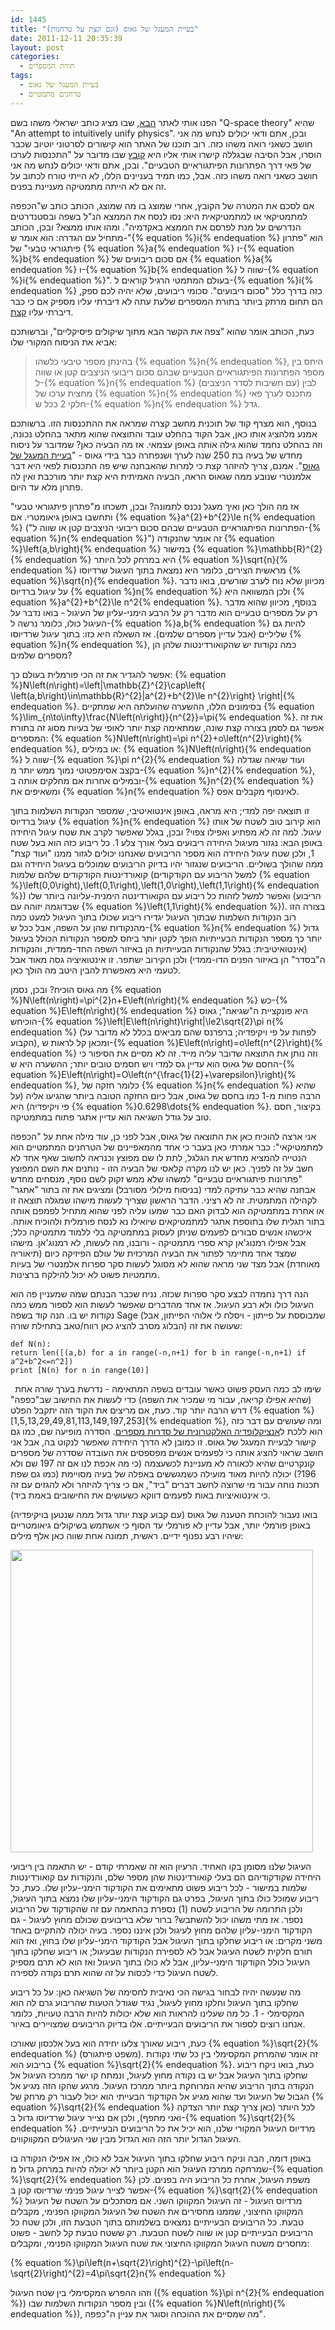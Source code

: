 ```yaml
---
id: 1445
title: "בעיית המעגל של גאוס (וגם קצת על טרחנות)"
date: 2011-12-11 20:35:39
layout: post
categories: 
  - תורת המספרים
tags: 
  - בעיית המעגל של גאוס
  - טרחנים מתמטיים
---
```

הפנו אותי לאתר <a href="http://www.q-spacetheory.org/59888/%D7%9E%D7%93%D7%A2%D7%9D%D7%A8%D7%95%D7%97">הבא</a>, שבו מציג כותב ישראלי משהו בשם "Q-space theory" שהיא "An attempt to intuitively unify physics". ובכן, אתם ודאי יכולים לנחש מה אני חושב כשאני רואה משהו כזה. רוב תוכנו של האתר הוא קישורים לסרטוני יוטיוב שכבר הוסרו, אבל הסיבה שבגללה קישרו אותי אליו היא <a href="http://www.q-spacetheory.org/image/users/59888/ftp/my_files/2%D7%94%D7%AA%D7%9B%D7%A0%D7%A1%D7%95%D7%AA%20%D7%9C%D7%A2%D7%A8%D7%9B%D7%95%20%D7%A9%D7%9C%20%D7%A4%D7%90%D7%99%20%D7%93%D7%A8%D7%9A%20%D7%94%D7%A4%D7%AA%D7%A8%D7%95%D7%A0%D7%95%D7%AA%20%D7%94%D7%A4%D7%99%D7%AA%D7%92%D7%95%D7%A8%D7%90%D7%99%D7%99%D7%9D%20%D7%94%D7%98%D7%91%D7%A2%D7%99%D7%99%D7%9D.pdf?id=9428063">קובץ</a> שבו מדובר על "התכנסות לערכו של פאי דרך הפתרונות הפיתגוראיים הטבעיים". ובכן, אתם ודאי יכולים לנחש מה אני חושב כשאני רואה משהו כזה. אבל, כמו תמיד בעניינים הללו, לא הייתי טורח לכתוב על זה אם לא הייתה מתמטיקה מעניינת בפנים.

אם לסכם את המטרה של הקובץ, אחרי שמוצג בו מה שמוצג, הכותב כותב ש"הכפפה למתמטיקאי או למתמטיקאית היא: נסו לנסח את הממצא הנ"ל בשפה ובסטנדרטים הנדרשים על מנת לפרסם את הממצא באקדמיה". ומהו אותו ממצא? ובכן, הכותב מתחיל עם הגדרה: הוא אומר ש-"{% equation %}i{% endequation %} הוא "פתרון פיתגוראי טבעי" של {% equation %}a{% endequation %} ו-{% equation %}b{% endequation %} אם סכום ריבועים של {% equation %}a{% endequation %} ו-{% equation %}b{% endequation %} שווה ל-{% equation %}i{% endequation %}". בעולם המתמטי הרגיל קוראים ל-{% equation %}i{% endequation %} כזה בדרך כלל "סכום ריבועים". סכומי ריבועים, שלא יהיה לכם ספק, הם תחום מרתק ביותר בתורת המספרים שלעת עתה לא דיברתי עליו מספיק אם כי כבר דיברתי עליו <a href="http://www.gadial.net/?p=198">קצת</a>.

כעת, הכותב אומר שהוא "צפה את הקשר הבא מתוך שיקולים פיסיקליים", וברשותכם אביא את הניסוח המקורי שלו:
<blockquote>בהינתן מספר טיבעי כלשהו {% equation %}n{% endequation %}, היחס בין מספר הפתרונות הפיתגוראיים הטבעיים שבהם סכום ריבועי הניצבים קטן או שווה ל-{% equation %}n{% endequation %} (עם חשיבות לסדר הניצבים) לבין מחצית ערכו של {% equation %}n{% endequation %} מתכנס לערך פאי חלקי 2 ככל ש-{% equation %}n{% endequation %} גדל.</blockquote>
בנוסף, הוא מצרף קוד של תוכנית מחשב קצרה שמראה את ההתכנסות הזו. ברשותכם אמנע מלהציג אותו כאן, אבל הקוד בהחלט עובד והתוצאה שהוא מתאר בהחלט נכונה, וזה בהחלט נחמד שהוא גילה אותה באופן עצמאי. אז מה הבעיה כאן? שמדובר על ניסוח מחדש של בעיה בת 250 שנה לערך ושנפתרה כבר בידי גאוס - "<a href="http://en.wikipedia.org/wiki/Gauss_circle_problem">בעיית המעגל של גאוס</a>". אמנם, צריך להיזהר קצת כי למרות שהאבחנה שיש פה התכנסות לפאי היא דבר אלמנטרי שנובע ממה שגאוס הראה, הבעיה האמיתית היא קצת יותר מורכבת ואין לה פתרון מלא עד היום.

אז מה הולך כאן ואיך מעגל נכנס לתמונה? ובכן, תשכחו מ"פתרון פיתגוראי טבעי" ותחשבו באופן גיאומטרי. אם {% equation %}a^{2}+b^{2}\le n{% endequation %} ("הפתרונות הפיתגוראיים הטבעיים שבהם סכום ריבועי הניצבים קטן או שווה ל-{% equation %}n{% endequation %}") זה אומר שהנקודה {% equation %}\left(a,b\right){% endequation %} במישור {% equation %}\mathbb{R}^{2}{% endequation %} היא במרחק לכל היותר {% equation %}\sqrt{n}{% endequation %} מראשית הצירים, כלומר היא נמצאת בתוך העיגול שרדיוסו {% equation %}\sqrt{n}{% endequation %}. מכיוון שלא נוח לערב שורשים, בואו נדבר על עיגול ברדיוס {% equation %}n{% endequation %} ולכן המשוואה היא {% equation %}a^{2}+b^{2}\le n^2{% endequation %}. בנוסף, מכיוון שהוא מדבר רק על מספרים טבעיים הוא מדבר רק על הרבע הימני-עליון של העיגול - בואו נדבר על העיגול כולו, כלומר נרשה ל-{% equation %}a,b{% endequation %} להיות גם שליליים (אבל עדיין מספרים שלמים). אז השאלה היא כזו: בתוך עיגול שרדיוסו {% equation %}n{% endequation %}, כמה נקודות יש שהקואורדינטות שלהן הן מספרים שלמים?

אפשר להגדיר את זה הכי פורמלית בעולם כך: {% equation %}N\left(n\right)=\left|\mathbb{Z}^{2}\cap\left\{ \left(a,b\right)\in\mathbb{R}^{2}|a^{2}+b^{2}\le n^{2}\right\} \right|{% endequation %}. בסימונים הללו, ההשערה שהועלתה היא שמתקיים {% equation %}\lim_{n\to\infty}\frac{N\left(n\right)}{n^{2}}=\pi{% endequation %}. את זה אפשר גם לסמן בצורה קצת שונה, שמתאימה קצת יותר לאופי של בעיות מסוג זה בתורת המספרים: {% equation %}N\left(n\right)=\pi n^{2}+o\left(n^{2}\right){% endequation %}, או במילים: {% equation %}N\left(n\right){% endequation %} שווה ל-{% equation %}\pi n^{2}{% endequation %} ועוד שגיאה שגדלה בקצב אסימפטוטי נמוך ממש יותר מ-{% equation %}n^{2}{% endequation %}, ובמילים אחרות אם מחלקים אותה ב-{% equation %}n^{2}{% endequation %} ומשאיפים את {% equation %}n{% endequation %} לאינסוף מקבלים אפס.

זו תוצאה יפה למדי; היא מראה, באופן אינטואיטיבי, שמספר הנקודות השלמות בתוך עיגול ברדיוס {% equation %}n{% endequation %} הוא קירוב טוב לשטח של אותו עיגול. למה זה לא מפתיע ואפילו צפוי? ובכן, בגלל שאפשר לקרב את שטח עיגול היחידה באופן הבא: נגזור מעיגול היחידה ריבועים בעלי אורך צלע 1. כל ריבוע כזה הוא בעל שטח 1, ולכן שטח עיגול היחידה הוא מספר הריבועים שאנחנו יכולים לגזור ממנו "ועוד קצת" ממה שהולך בשוליים. הריבועים שנגזור יהיו בדיוק הריבועים שמוכלים בעיגול היחידה וגם קואורדינטות הקודקודים שלהם שלמות (למשל הריבוע עם הקודקודים {% equation %}\left(0,0\right),\left(0,1\right),\left(1,0\right),\left(1,1\right){% endequation %}) ואפשר למשל לזהות כל ריבוע עם הקואורדינטה הימנית-עליונה ביותר שלו (הריבוע שבדוגמה יזוהה עם {% equation %}\left(1,1\right){% endequation %}). בצורה הזו רוב הנקודות השלמות שבתוך העיגול יגדירו ריבוע שכולו בתוך העיגול למעט כמה מהנקודות שהן על השפה, אבל ככל ש-{% equation %}n{% endequation %} גדול יותר כך מספר הנקודות הבעייתיות הופך לקטן יותר ביחס למספר הנקודות הכולל בעיגול (אינטואיטיבית: בגלל שהנקודות הבעייתיות הן באיזור השפה החד-ממדית, והנקודות ה"בסדר" הן באיזור הפנים הדו-ממדי) ולכן הקירוב ישתפר. זו אינטואיציה גסה מאוד אבל לטעמי היא מאפשרת להבין היטב מה הולך כאן.

מה גאוס הוכיח? ובכן, נסמן {% equation %}N\left(n\right)=\pi^{2}n+E\left(n\right){% endequation %} כש-{% equation %}E\left(n\right){% endequation %} היא פונקציית ה"שגיאה"; גאוס הוכיחש-{% equation %}\left|E\left(n\right)\right|\le2\sqrt{2}\pi n{% endequation %} (לפחות על פי ויקיפדיה; ברפרנס שהם מביאים בכלל לא מדובר על הקבוע), ומכאן קל לראות ש-{% equation %}E\left(n\right)=o\left(n^{2}\right){% endequation %} וזה נותן את התוצאה שדובר עליה מייד. זה לא מסיים את הסיפור כי החסם של גאוס הוא עדיין גס למדי ויש חסמים טובים יותר; ההשערה היא ש-{% equation %}E\left(n\right)=O\left(n^{\frac{1}{2}+\varepsilon}\right){% endequation %}, כלומר חזקה של {% equation %}n{% endequation %} שהיא הרבה פחות מ-1 כמו בחסם של גאוס, אבל כיום החזקה הטובה ביותר שהגיעו אליה (על פי ויקיפדיה) היא {% equation %}0.6298\dots{% endequation %}. בקיצור, חסם טוב על גודל השגיאה הוא עדיין אתגר פתוח במתמטיקה.

אני ארצה להוכיח כאן את התוצאה של גאוס, אבל לפני כן, עוד מילה אחת על "הכפפה למתמטיקאי": כבר אמרתי כאן בעבר כי אחד מהמאפיינים של הטרחנים המתמטיים הוא הנטייה להמציא מחדש את הגלגל, לתת לו שם מפוצץ וכנראה לחשוב שאף אחד לא חשב על זה לפניך. כאן יש לנו מקרה קלאסי של הבעיה הזו - נותנים את השם המפוצץ "פתרונות פיתגוראיים טבעיים" למשהו שלא ממש זקוק לשם נוסף, מנסחים מחדש אבחנה שהיא כבר עתיקה למדי (בניסוח מילולי מסורבל) ומציגים את זה בתור "אתגר" לקהילה המתמטית. זה לא רציני. הדבר הראשון שצריך לעשות מישהו שמגלה תוצאה זו או אחרת במתמטיקה הוא לבדוק האם כבר שמעו עליה לפני שהוא מתחיל לפמפם אותה בתור תגלית שלו בתוספת אתגר למתמטיקאים שיואילו נא לנסח פורמלית ולהוכיח אותה. איכשהו אנשים סבורים לפעמים שניתן לעסוק במתמטיקה בלי ללמוד מתמטיקה כלל; אבל אפילו רמנוג'אן קרא ספרי מתמטיקה - ורובנו, מה לעשות, לא רמנוג'אן. מישהו שמצד אחד מתיימר לפתור את הבעיה המרכזית של עולם הפיזיקה כיום (תיאוריה מאוחדת) אבל מצד שני מראה שהוא לא מסוגל לעשות סקר ספרות אלמנטרי של בעיות מתמטיות פשוט לא יכול להילקח ברצינות.

הנה דרך נחמדה לבצע סקר ספרות שכזה. נניח שכבר הבנתם שמה שמעניין פה הוא העיגול כולו ולא רבע העיגול. אז אחד מהדברים שאפשר לעשות הוא לספור ממש כמה נקודות יש בו. הנה קוד בשפה Sage (שמבוססת על פייתון - ויסלח לי אלוהי הפייתון, אבל הבלוג מסרב להציג כאן רווח/טאב בתחילת שורה) שעושה את זה:
<code>
</code>
<p dir="ltr" style="text-align: left;"><code>def N(n):
return len([(a,b) for a in range(-n,n+1) for b in range(-n,n+1) if a^2+b^2&lt;=n^2])
print [N(n) for n in range(10)]</code></p>
<code> </code>
שימו לב כמה העסק פשוט כאשר עובדים בשפה המתאימה - נדרשת בערך שורה אחת (שהיא אפילו קריאה, עבור מי שמכיר את השפה) כדי לעשות את החישוב שב"כפפה" דרש הרבה יותר קוד. כעת, אם מריצים את הקוד הזה יתקבל הפלט {% equation %}[1,5,13,29,49,81,113,149,197,253]{% endequation %}, ומה שעושים עם דבר כזה הוא ללכת ל<a href="http://oeis.org">אנציקלופדיה האלקטרונית של סדרות מספרים</a>. הסדרה מופיעה שם, כמו גם קישור לבעיית המעגל של גאוס. זו כמובן לא הדרך היחידה שאפשר לנקוט בה, אבל אני חושב שראוי להציג אותה כי לפעמים אנשים מפספסים את העובדה שסדרה של מספרים קונקרטיים שהיא לכאורה לא מעניינת לכשעצמה (כי מה אכפת לנו אם זה 197 שם ולא 196?) יכולה להיות מאוד מועילה כשמגששים באפלה של בעיה מסויימת (כמו גם שפת תכנות נוחה עבור מי שרוצה לחשב דברים "ביד", אם כי צריך להיזהר ולא להגזים עם זה כי אינטואיציות באות לפעמים דווקא כשעושים את החישובים באמת ביד).

בואו נעבור להוכחת הטענה של גאוס (עם קבוע קצת יותר גדול ממה שנטען בויקיפדיה) באופן פורמלי יותר, אבל עדיין לא פורמלי עד הסוף כי אשתמש בשיקולים גיאומטריים שיהיו רבע נפנוף ידיים. ראשית, תמונה אחת שווה כאן אלף מילים:

<strong><a href="http://www.gadial.net/wp-content/uploads/2011/12/gauss_circle.png"><img class="alignnone size-full wp-image-1447" title="gauss_circle" alt="" src="http://www.gadial.net/wp-content/uploads/2011/12/gauss_circle.png" width="484" height="484" /></a></strong>

העיגול שלנו מסומן בקו האחיד. הרעיון הוא זה שאמרתי קודם - יש התאמה בין ריבועי היחידה שקודקודיהם הם בעלי קואורדינטות שהן מספר שלם, והנקודות עם קואורדינטות שלמות במישור - לכל ריבוע פשוט מתאימים את הקודקוד הימני-עליון שלו. כעת, כל ריבוע שמוכל כולו בתוך העיגול, בפרט גם הקודקוד הימני-עליון שלו נמצא בתוך העיגול, ולכן התרומה של הריבוע לשטח (1) נספרת בהתאמה עם זה שהקודקוד של הריבוע נספר. אז מתי משהו יכול להשתבש? ברור שלא בריבועים שכולם מחוץ לעיגול - גם הקודקוד הימני-עליון שלהם מחוץ לעיגול ולכן איננו נספר. בעיה יכולה להתקיים באחד משני מקרים: או ריבוע שחלקו בתוך העיגול אבל הקודקוד הימני-עליון שלו בחוץ, ואז הוא תורם חלקית לשטח העיגול אבל לא לספירת הנקודות שבעיגול; או ריבוע שחלקו בתוך העיגול כולל הקודקוד הימני-עליון, אבל לא כולו בתוך העיגול ואז הוא לא תרם מספיק לשטח העיגול כדי לכסות על זה שהוא תרם נקודה לספירה.

מה שנעשה יהיה לבחור בגישה הכי נאיבית לחסימה של השגיאה כאן: על כל ריבוע שחלקו בתוך העיגול וחלקו מחוץ לעיגול, נגיד שגודל הטעות שהריבוע גרם לה הוא המקסימלי - 1. כל מה שעלינו להראות הוא שלא יכולות להיות הרבה טעויות, כלומר אנחנו רוצים לספור את הריבועים הבעייתיים. אלו בדיוק הריבועים שמצויירים באיור.

כעת, ריבוע שאורך צלעו יחידה הוא בעל אלכסון שאורכו {% equation %}\sqrt{2}{% endequation %} (משפט פיתגורס). זה אומר שהמרחק המקסימלי בין כל שתי נקודות בריבוע הוא {% equation %}\sqrt{2}{% endequation %}. כעת, בואו ניקח ריבוע שחלקו בתוך העיגול אבל יש בו נקודה מחוץ לעיגול, ונמתח קו ישר ממרכז העיגול אל הנקודה בתוך הריבוע שהיא המרוחקת ביותר ממרכז העיגול. מרגע שהקו הזה מגיע אל הגבול של העיגול ועד שהוא מגיע אל הקודקוד הבעייתי הוא יכול לעבור רק מרחק של {% equation %}\sqrt{2}{% endequation %} לכל היותר (כאן צריך קצת יותר הצדקה ואני מחפף), ולכן אם נצייר עיגול שרדיוסו גדול ב-{% equation %}\sqrt{2}{% endequation %} מרדיוס העיגול המקורי שלנו, הוא יכיל את כל הריבועים הבעייתיים. העיגול הגדול יותר הזה הוא הגדול מבין שני העיגולים המקווקווים.

באופן דומה, הבה וניקח ריבוע שחלקו בתוך העיגול אבל לא כולו, אז אפילו הנקודה בו שמרחקה ממרכז העיגול הוא הקטן ביותר לא יכולה להיות במרחק גדול מ-{% equation %}\sqrt{2}{% endequation %} משפת העיגול, אחרת כל הריבוע היה בפנים. לכן אפשר לצייר עיגול פנימי שרדיוסו קטן ב-{% equation %}\sqrt{2}{% endequation %} מרדיוס העיגול - זה העיגול המקווקו השני. אם מסתכלים על השטח של העיגול המקווקו החיצוני, שממנו מחסירים את השטח של העיגול המקווקו הפנימי, מקבלים טבעת. כל הריבועים הבעייתיים נמצאים בשלמותם בתוך הטבעת הזו, ולכן שטח כל הריבועים הבעייתיים קטן או שווה לשטח הטבעת. רק ששטח טבעת קל לחשב - פשוט מחסרים משטח העיגול המקווקו החיצוני את שטח העיגול המקווקו הפנימי, ומקבלים:

{% equation %}\pi\left(n+\sqrt{2}\right)^{2}-\pi\left(n-\sqrt{2}\right)^{2}=4\pi\sqrt{2}n{% endequation %}

וזהו ההפרש המקסימלי בין שטח העיגול ({% equation %}\pi n^{2}{% endequation %}) ובין מספר הנקודות השלמות שבו ({% equation %}N\left(n\right){% endequation %}), מה שמסיים את ההוכחה וסוגר את עניין ה"כפפה".
